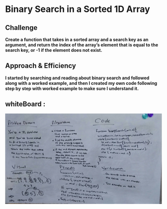 # Binary Search in a Sorted 1D Array
<!-- Short summary or background information -->

## Challenge
**Create a function that takes in a sorted array and a search key as an argument, and return the index of the array’s element that is equal to the search key, or -1 if the element does not exist.** 

## Approach & Efficiency
**I started by searching and reading about binary search and followed along with a worked example, and then I created my own code following step by step with worked example to make sure I understand it.**

## whiteBoard :
![img](assets/binary-uml.jpg)